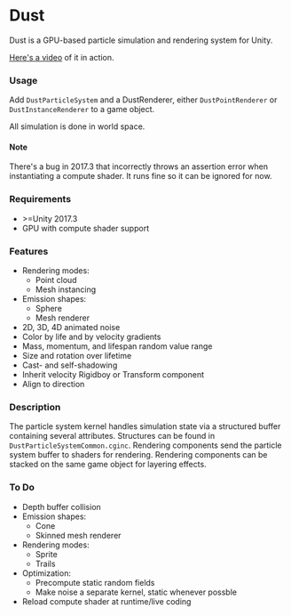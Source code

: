 # Dust
Dust is a GPU-based particle simulation and rendering system for Unity.   

[Here's a video](https://youtu.be/h9JKPuK_LAo) of it in action.

### Usage
Add `DustParticleSystem` and a DustRenderer, either `DustPointRenderer` or `DustInstanceRenderer` to a game object.    

All simulation is done in world space.   

#### Note
There's a bug in 2017.3 that incorrectly throws an assertion error when instantiating a compute shader. It runs fine so it can be ignored for now.

### Requirements
* \>=Unity 2017.3
* GPU with compute shader support

### Features
* Rendering modes:
    * Point cloud
    * Mesh instancing
* Emission shapes:
    - Sphere
    - Mesh renderer
* 2D, 3D, 4D animated noise
* Color by life and by velocity gradients
* Mass, momentum, and lifespan random value range
* Size and rotation over lifetime
* Cast- and self-shadowing
* Inherit velocity Rigidboy or Transform component
* Align to direction

### Description

The particle system kernel handles simulation state via a structured buffer containing several attributes. Structures can be found in `DustParticleSystemCommon.cginc`. Rendering components send the particle system buffer to shaders for rendering. Rendering components can be stacked on the same game object for layering effects.

### To Do
* Depth buffer collision
* Emission shapes:
    - Cone
    - Skinned mesh renderer
* Rendering modes:
    - Sprite
    - Trails
* Optimization:
    - Precompute static random fields
    - Make noise a separate kernel, static whenever possble
* Reload compute shader at runtime/live coding
